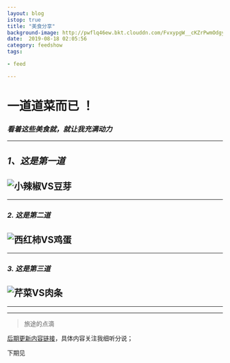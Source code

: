 ```yaml
---
layout: blog
istop: true
title: "美食分享"
background-image: http://pwflq46ew.bkt.clouddn.com/FvxypgW__cKZrPwmOdgyApXEaDqC
date:  2019-08-18 02:05:56
category: feedshow
tags:

- feed

---
```


# 一道道菜而已 ！

### *看着这些美食就，就让我充满动力*

****



 *1、这是第一道*
-------

![小辣椒VS豆芽](http://pwflq46ew.bkt.clouddn.com/FvxypgW__cKZrPwmOdgyApXEaDqC)
-------

****

### *2. 这是第二道*

![西红柿VS鸡蛋](http://pwflq46ew.bkt.clouddn.com/FhIWmeH2Vh1Wk5yUhRxX0aO6dPmQ)
-------

****

### *3. 这是第三道*

   ![芹菜VS肉条](http://pwflq46ew.bkt.clouddn.com/FhwzYMPglI2zxS-OowtdGSLkEBww)
-------



----
-------

> 旅途的点滴

[后期更新内容链接](http://heyixin.top)，具体内容关注我细听分说；

下期见
